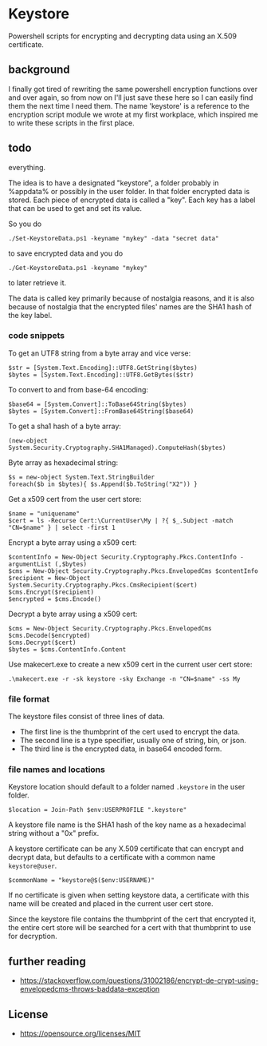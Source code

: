 # Keystore
Powershell scripts for encrypting and decrypting data using an X.509 certificate.

## background

I finally got tired of rewriting the same powershell encryption functions over and over again, so from now on I'll just save these here so I can easily find them the next time I need them. The name 'keystore' is a reference to the encryption script module we wrote at my first workplace, which inspired me to write these scripts in the first place.

## todo
everything.

The idea is to have a designated "keystore", a folder probably in %appdata% or possibly in the user folder. In that folder encrypted data is stored. Each piece of encrypted data is called a "key". Each key has a label that can be used to get and set its value.

So you do 

    ./Set-KeystoreData.ps1 -keyname "mykey" -data "secret data"

to save encrypted data and you do 

    ./Get-KeystoreData.ps1 -keyname "mykey"

to later retrieve it.

The data is called key primarily because of nostalgia reasons, and it is also because of nostalgia that the encrypted files' names are the SHA1 hash of the key label.

### code snippets

To get an UTF8 string from a byte array and vice verse:

    $str = [System.Text.Encoding]::UTF8.GetString($bytes)
    $bytes = [System.Text.Encoding]::UTF8.GetBytes($str)

To convert to and from base-64 encoding:

    $base64 = [System.Convert]::ToBase64String($bytes)
    $bytes = [System.Convert]::FromBase64String($base64)

To get a sha1 hash of a byte array:

    (new-object System.Security.Cryptography.SHA1Managed).ComputeHash($bytes)

Byte array as hexadecimal string:

    $s = new-object System.Text.StringBuilder
    foreach($b in $bytes){ $s.Append($b.ToString("X2")) }

Get a x509 cert from the user cert store:

    $name = "uniquename"
    $cert = ls -Recurse Cert:\CurrentUser\My | ?{ $_.Subject -match "CN=$name" } | select -first 1

Encrypt a byte array using a x509 cert:

    $contentInfo = New-Object Security.Cryptography.Pkcs.ContentInfo -argumentList (,$bytes)
    $cms = New-Object Security.Cryptography.Pkcs.EnvelopedCms $contentInfo
    $recipient = New-Object System.Security.Cryptography.Pkcs.CmsRecipient($cert)
    $cms.Encrypt($recipient)
    $encrypted = $cms.Encode()

Decrypt a byte array using a x509 cert:

    $cms = New-Object Security.Cryptography.Pkcs.EnvelopedCms
    $cms.Decode($encrypted)
    $cms.Decrypt($cert)
    $bytes = $cms.ContentInfo.Content

Use makecert.exe to create a new x509 cert in the current user cert store:

    .\makecert.exe -r -sk keystore -sky Exchange -n "CN=$name" -ss My

### file format

The keystore files consist of three lines of data.

* The first line is the thumbprint of the cert used to encrypt the data.
* The second line is a type specifier, usually one of string, bin, or json.
* The third line is the encrypted data, in base64 encoded form.

### file names and locations

Keystore location should default to a folder named `.keystore` in the user folder.

    $location = Join-Path $env:USERPROFILE ".keystore"

A keystore file name is the SHA1 hash of the key name as a hexadecimal string without a "0x" prefix.

A keystore certificate can be any X.509 certificate that can encrypt and decrypt data, but defaults to a certificate with a common name `keystore@user`.

    $commonName = "keystore@$($env:USERNAME)"

If no certificate is given when setting keystore data, a certificate with this name will be created and placed in the current user cert store.

Since the keystore file contains the thumbprint of the cert that encrypted it, the entire cert store will be searched for a cert with that thumbprint to use for decryption.

## further reading

* https://stackoverflow.com/questions/31002186/encrypt-de-crypt-using-envelopedcms-throws-baddata-exception

## License

* https://opensource.org/licenses/MIT